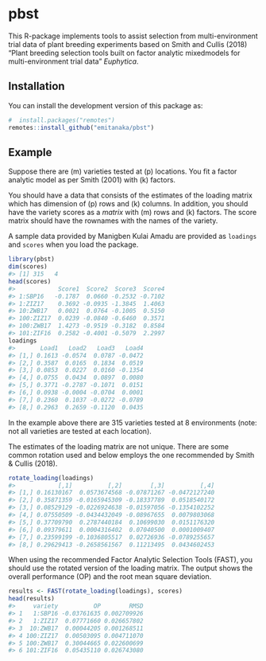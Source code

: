 
<!-- README.md is generated from README.Rmd. Please edit that file -->

# pbst

<!-- badges: start -->

<!-- badges: end -->

This R-package implements tools to assist selection from
multi-environment trial data of plant breeding experiments based on
Smith and Cullis (2018) “Plant breeding selection tools built on factor
analytic mixedmodels for multi-environment trial data” *Euphytica*.

## Installation

You can install the development version of this package as:

``` r
#  install.packages("remotes")
remotes::install_github("emitanaka/pbst")
```

## Example

Suppose there are \(m\) varieties tested at \(p\) locations. You fit a
factor analytic model as per Smith (2001) with \(k\) factors.

You should have a data that consists of the estimates of the loading
matrix which has dimension of \(p\) rows and \(k\) columns. In addition,
you should have the variety scores as a *matrix* with \(m\) rows and
\(k\) factors. The score matrix should have the rownames with the names
of the variety.

A sample data provided by Manigben Kulai Amadu are provided as
`loadings` and `scores` when you load the package.

``` r
library(pbst)
dim(scores)
#> [1] 315   4
head(scores)
#>            Score1  Score2  Score3  Score4
#> 1:SBP16   -0.1787  0.0660 -0.2532 -0.7102
#> 1:ZIZ17    0.3692 -0.0935 -1.3845  1.4063
#> 10:ZWB17   0.0021  0.0764 -0.1005  0.5150
#> 100:ZIZ17  0.0239 -0.0840 -0.6460  0.3571
#> 100:ZWB17  1.4273 -0.9519 -0.3182  0.8584
#> 101:ZIF16  0.2582 -0.4001 -0.5079  2.2997
loadings
#>       Load1   Load2   Load3   Load4
#> [1,] 0.1613 -0.0574  0.0787 -0.0472
#> [2,] 0.3587  0.0165  0.1834  0.0519
#> [3,] 0.0853  0.0227  0.0160 -0.1354
#> [4,] 0.0755  0.0434  0.0897  0.0080
#> [5,] 0.3771 -0.2787 -0.1071  0.0151
#> [6,] 0.0938 -0.0004 -0.0704  0.0001
#> [7,] 0.2360  0.1037 -0.0272 -0.0789
#> [8,] 0.2963  0.2659 -0.1120  0.0435
```

In the example above there are 315 varieties tested at 8 environments
(note: not all varieties are tested at each location).

The estimates of the loading matrix are not unique. There are some
common rotation used and below employs the one recommended by Smith &
Cullis (2018).

``` r
rotate_loading(loadings)
#>            [,1]          [,2]        [,3]          [,4]
#> [1,] 0.16130167  0.0573674568 -0.07871267 -0.0472127240
#> [2,] 0.35871359 -0.0165945309 -0.18337789  0.0518540172
#> [3,] 0.08529129 -0.0226924638 -0.01597056 -0.1354102252
#> [4,] 0.07550509 -0.0434432049 -0.08967655  0.0079803068
#> [5,] 0.37709790  0.2787440184  0.10699030  0.0151176320
#> [6,] 0.09379611  0.0004316402  0.07040500  0.0001009407
#> [7,] 0.23599199 -0.1036805517  0.02726936 -0.0789255657
#> [8,] 0.29629413 -0.2658561567  0.11213495  0.0434602453
```

When using the recommended Factor Analytic Selection Tools (FAST), you
should use the rotated version of the loading matrix. The output shows
the overall performance (OP) and the root mean square deviation.

``` r
results <- FAST(rotate_loading(loadings), scores)
head(results)
#>     variety          OP        RMSD
#> 1   1:SBP16 -0.03761635 0.002709926
#> 2   1:ZIZ17  0.07771660 0.026657802
#> 3  10:ZWB17  0.00044205 0.001268511
#> 4 100:ZIZ17  0.00503095 0.004711070
#> 5 100:ZWB17  0.30044665 0.022600699
#> 6 101:ZIF16  0.05435110 0.026743080
```
